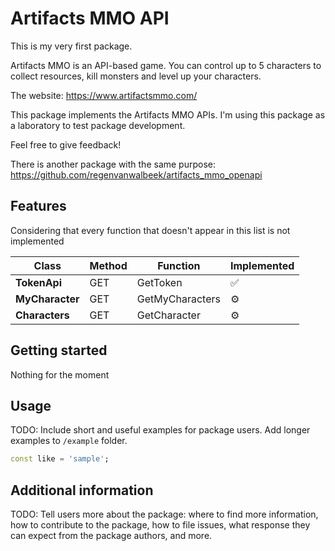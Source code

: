 <!--
This README describes the package. If you publish this package to pub.dev,
this README's contents appear on the landing page for your package.

For information about how to write a good package README, see the guide for
[writing package pages](https://dart.dev/tools/pub/writing-package-pages).

For general information about developing packages, see the Dart guide for
[creating packages](https://dart.dev/guides/libraries/create-packages)
and the Flutter guide for
[developing packages and plugins](https://flutter.dev/to/develop-packages).
-->
# Artifacts MMO API

This is my very first package.

Artifacts MMO is an API-based game.
You can control up to 5 characters to collect resources, kill monsters and level up your characters.

The website: https://www.artifactsmmo.com/

This package implements the Artifacts MMO APIs.
I'm using this package as a laboratory to test package development.

Feel free to give feedback!

There is another package with the same purpose:
https://github.com/regenvanwalbeek/artifacts_mmo_openapi

## Features

Considering that every function that doesn't appear in this list is not implemented

| Class           | Method | Function        | Implemented        |
|-----------------|--------|-----------------|--------------------|
| **TokenApi**    | GET    | GetToken        | :white_check_mark: |
| **MyCharacter** | GET    | GetMyCharacters | :gear:             |
| **Characters**  | GET    | GetCharacter    | :gear:             |

## Getting started

Nothing for the moment

## Usage

TODO: Include short and useful examples for package users. Add longer examples
to `/example` folder.

```dart
const like = 'sample';
```

## Additional information

TODO: Tell users more about the package: where to find more information, how to
contribute to the package, how to file issues, what response they can expect
from the package authors, and more.
